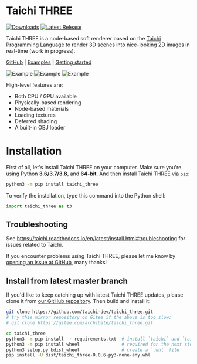 # Taichi THREE

[![Downloads](https://pepy.tech/badge/taichi-three)](https://pepy.tech/project/taichi-three)
[![Latest Release](https://img.shields.io/github/v/release/taichi-dev/taichi_three)](https://github.com/taichi-dev/taichi_three/releases)

Taichi THREE is a node-based soft renderer based on the [Taichi Programming Language](https://github.com/taichi-dev/taichi) to render 3D scenes into nice-looking 2D images in real-time (work in progress).

[GitHub](https://github.com/taichi-dev/taichi_three) | [Examples](https://github.com/taichi-dev/taichi_three/tree/master/examples) | [Getting started](https://t3.142857.red/#/hello_cube)

![Example](https://github.com/taichi-dev/public_files/raw/master/binding_textures.png)
![Example](https://github.com/taichi-dev/public_files/raw/master/transform_models.png)
![Example](https://github.com/taichi-dev/public_files/raw/master/taichi/mass_spring_3d.gif)

High-level features are:

- Both CPU / GPU available
- Physically-based rendering
- Node-based materials
- Loading textures
- Deferred shading
- A built-in OBJ loader


# Installation

First of all, let's install Taichi THREE on your computer.
Make sure you're using Python **3.6/3.7/3.8**, and **64-bit**.
And then install Taichi THREE via `pip`:

```bash
python3 -m pip install taichi_three
```

To verify the installation, type this command into the Python shell:

```py
import taichi_three as t3
```

## Troubleshooting

See https://taichi.readthedocs.io/en/latest/install.html#troubleshooting for issues related to Taichi.

If you encounter problems using Taichi THREE, please let me know by [opening an issue at GitHub](https://github.com/taichi-dev/taichi_three/issues/new), many thanks!

## Install from latest master branch

If you'd like to keep catching up with latest Taichi THREE updates, please clone it from [our GitHub repository](https://github.com/taichi-dev/taichi_three). Then build and install it:

```bash
git clone https://github.com/taichi-dev/taichi_three.git
# try this mirror repository on Gitee if the above is too slow:
# git clone https://gitee.com/archibate/taichi_three.git

cd taichi_three
python3 -m pip install -r requirements.txt  # install `taichi` and `taichi-glsl`
python3 -m pip install wheel                # required for the next step
python3 setup.py bdist_wheel                # create a `.whl` file
pip install -U dist/taichi_three-0.0.6-py3-none-any.whl
```
